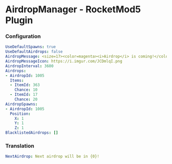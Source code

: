 # AirdropManager - RocketMod5 Plugin
### Configuration
```yml
UseDefaultSpawns: true
UseDefaultAirdrops: false
AirdropMessage: <size=17><color=magenta><i>Airdrop</i> is coming!</color></size>
AirdropMessageIcon: https://i.imgur.com/JCDmlqI.png
AirdropInterval: 3600
Airdrops:
- AirdropId: 1005
  Items:
  - ItemId: 363
    Chance: 10
  - ItemId: 17
    Chance: 20
AirdropSpawns:
- AirdropId: 1005
  Position:
    X: 1
    Y: 1
    Z: 1
BlacklistedAirdrops: []
```

### Translation
```yml
NextAirdrop: Next airdrop will be in {0}!
```